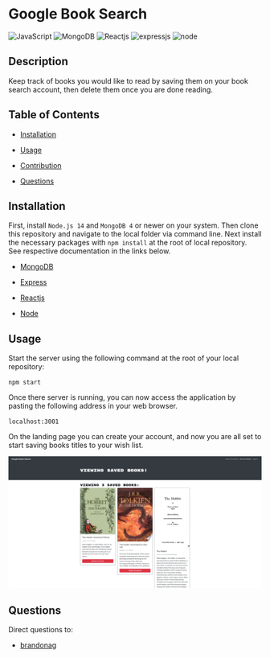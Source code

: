 # Google Book Search

![JavaScript](https://img.shields.io/badge/JavaScript-ES6-green)
![MongoDB](https://img.shields.io/badge/MySQL-8-blue)
![Reactjs](https://img.shields.io/badge/React-16-blue)
![expressjs](https://img.shields.io/badge/express-4-blue)
![node](https://img.shields.io/badge/node-14-green)


## Description

Keep track of books you would like to read by saving them on your book search account, then delete them once you are done reading.

## Table of Contents

  * [Installation](#installation)

  * [Usage](#usage)

  * [Contribution](#contribution)

  * [Questions](#questions)

## Installation

First, install `Node.js 14` and `MongoDB 4` or newer on your system. Then clone this repository and navigate to the local folder via command line. Next install the necessary packages with `npm install` at the root of local repository. See respective documentation in the links below.

* [MongoDB](https://docs.mongodb.com/manual/)

* [Express](https://expressjs.com/)

* [Reactjs](https://reactjs.org/docs/getting-started.html)

* [Node](https://nodejs.org/en/)

## Usage

Start the server using the following command at the root of your local repository:

```
npm start
```

Once there server is running, you can now access the application by pasting the following address in your web browser.

```
localhost:3001
```

On the landing page you can create your account, and now you are all set to start saving books titles to your wish list.

![Saved Books Example](https://github.com/BrandonAG/book-quest/blob/main/book-search.png?raw=true)

## Questions

Direct questions to:

* [brandonag](https://github.com/brandonag)